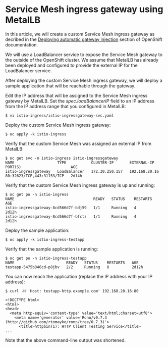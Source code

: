 # Service Mesh ingress gateway using MetalLB

In this article, we will create a custom Service Mesh ingress gateway as decribed in the [Deploying automatic gateway injection](https://docs.openshift.com/container-platform/4.12/service_mesh/v2x/ossm-traffic-manage.html#ossm-deploying-automatic-gateway-injection_traffic-management) section of OpenShift documentation.

We will use a LoadBalancer service to expose the Service Mesh gateway to the outside of the OpenShift cluster. We assume that MetalLB has already been deployed and configured to provide the external IP for the LoadBalancer service.

After deploying the custom Service Mesh ingress gateway, we will deploy a sample application that will be reachable through the gateway.

Edit the IP address that will be assigned to the Service Mesh ingress gateway by MetalLB. Set the *spec.loadBalancerIP* field to an IP address from the IP address range that you configured in MetalLB:

```
$ vi istio-ingress/istio-ingressgateway-svc.yaml
```

Deploy the custom Service Mesh ingress gateway:

```
$ oc apply -k istio-ingress
```

Verify that the custom Service Mesh was assigned an external IP from MetalLB:

```
$ oc get svc -n istio-ingress istio-ingressgateway
NAME                   TYPE           CLUSTER-IP       EXTERNAL-IP     PORT(S)                      AGE
istio-ingressgateway   LoadBalancer   172.30.250.157   192.168.20.16   80:32623/TCP,443:31153/TCP   2d14h
```

Verify that the custom Service Mesh ingress gateway is up and running:

```
$ oc get po -n istio-ingress
NAME                                   READY   STATUS    RESTARTS   AGE
istio-ingressgateway-8cd566d7f-bdj59   1/1     Running   4          2d12h
istio-ingressgateway-8cd566d7f-bfctz   1/1     Running   4          2d12h
```

Deploy the sample application:

```
$ oc apply -k istio-ingress-testapp
```

Verify that the sample application is running:

```
$ oc get po -n istio-ingress-testapp
NAME                       READY   STATUS    RESTARTS   AGE
testapp-5475b846cd-p8jbv   2/2     Running   8          2d12h
```

You can now reach the application (replace the IP address with your IP address):

```
$ curl -H 'Host: testapp-http.example.com' 192.168.20.16:80

<!DOCTYPE html>
<html>
<head>
  <meta http-equiv='content-type' value='text/html;charset=utf8'>
    <meta name='generator' value='Ronn/v0.7.3 (http://github.com/rtomayko/ronn/tree/0.7.3)'>
      <title>httpbin(1): HTTP Client Testing Service</title>
...
```

Note that the above command-line output was shortened.
